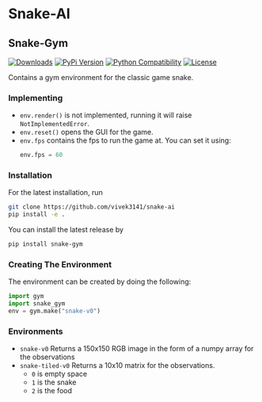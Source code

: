 # Snake-AI
## Snake-Gym
[![Downloads](https://pepy.tech/badge/snake-gym)](https://pepy.tech/project/snake-gym)
[![PyPi Version](https://img.shields.io/pypi/v/snake-gym.svg)](https://pypi.python.org/pypi/snake-gym)
[![Python Compatibility](https://img.shields.io/pypi/pyversions/snake-gym.svg)](https://pypi.python.org/pypi/snake-gym)
[![License](https://img.shields.io/pypi/l/snake-gym.svg)](https://pypi.python.org/pypi/snake-gym)<br>

Contains a gym environment for the classic game snake.

### Implementing
* `env.render()` is not implemented, running it will raise `NotImplementedError`.
* `env.reset()` opens the GUI for the game. 
* `env.fps` contains the fps to run the game at. You can set it using:
    ```python
    env.fps = 60
    ```
### Installation
For the latest installation, run
```bash
git clone https://github.com/vivek3141/snake-ai
pip install -e .
```
You can install the latest release by
```bash
pip install snake-gym
```

### Creating The Environment
The environment can be created by doing the following:
```python
import gym
import snake_gym
env = gym.make("snake-v0")
```

### Environments
* `snake-v0` Returns a 150x150 RGB image in the form of a numpy array for the observations
* `snake-tiled-v0` Returns a 10x10 matrix for the observations. 
    * `0` is empty space
    * `1` is the snake
    * `2` is the food
